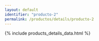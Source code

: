```yaml
---
layout: default
identifier: "producto-2"
permalink: /productos/details/producto-2
---
```


{% include products_details_data.html %}